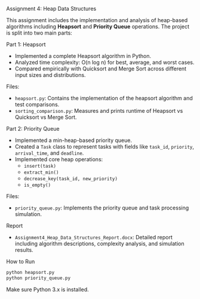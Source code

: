 Assignment 4: Heap Data Structures

This assignment includes the implementation and analysis of heap-based algorithms including **Heapsort** and **Priority Queue** operations. The project is split into two main parts:

Part 1: Heapsort
- Implemented a complete Heapsort algorithm in Python.
- Analyzed time complexity: O(n log n) for best, average, and worst cases.
- Compared empirically with Quicksort and Merge Sort across different input sizes and distributions.

Files:
- `heapsort.py`: Contains the implementation of the heapsort algorithm and test comparisons.
- `sorting_comparison.py`: Measures and prints runtime of Heapsort vs Quicksort vs Merge Sort.

Part 2: Priority Queue
- Implemented a min-heap-based priority queue.
- Created a `Task` class to represent tasks with fields like `task_id`, `priority`, `arrival_time`, and `deadline`.
- Implemented core heap operations:
  - `insert(task)`
  - `extract_min()`
  - `decrease_key(task_id, new_priority)`
  - `is_empty()`

Files:
- `priority_queue.py`: Implements the priority queue and task processing simulation.


Report
- `Assignment4_Heap_Data_Structures_Report.docx`: Detailed report including algorithm descriptions, complexity analysis, and simulation results.

How to Run
```bash
python heapsort.py
python priority_queue.py
```

Make sure Python 3.x is installed.
